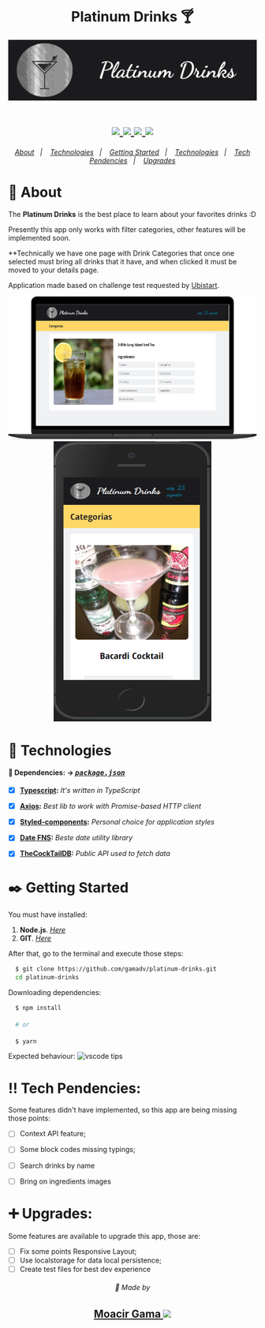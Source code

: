 <h1 align=center> Platinum Drinks 🍸 </h1> 
<p align=center>
  <img src="readme-assets/banner.png" width=700 />
</p>

  <h1 align="center">  
    <a href="https://www.typescriptlang.org/" target="_blank"  rel="noopener noreferrer" >
      <img src="https://badgen.net/badge/-/TypeScript?icon=typescript&label&labelColor=blue&color=555555">
    </a>
    <a href="https://pt-br.reactjs.org/docs/getting-started.html" target="_blank"  rel="noopener noreferrer">
      <img src="https://badges.aleen42.com/src/react.svg">
    </a>
    <a href="https://code.visualstudio.com/" target="_blank"  rel="noopener noreferrer">
      <img src="https://badges.aleen42.com/src/visual_studio_code.svg">
    </a>
     <a href="https://github.com/styled-components">
      <img src="https://img.shields.io/badge/styles-%F0%9F%92%85%20styled--components-orange.svg?colorB=daa357&colorA=db748e)](https://github.com/styled-components/styled-components">
    </a>
   </h1>

<h6 align=center>
  <a href="#notebook-about">About</a>&nbsp;&nbsp;&nbsp;|&nbsp;&nbsp;&nbsp;
  <a href="#hammer-technologies">Technologies</a>&nbsp;&nbsp;&nbsp;|&nbsp;&nbsp;&nbsp;
  <a href="#black_nib-getting-started">Getting Started</a>&nbsp;&nbsp;&nbsp;|&nbsp;&nbsp;&nbsp;
  <a href="#hammer-technologies">Technologies</a>&nbsp;&nbsp;&nbsp;|&nbsp;&nbsp;&nbsp;
  <a href="#bangbang-tech-pendencies">Tech Pendencies</a>&nbsp;&nbsp;&nbsp;|&nbsp;&nbsp;&nbsp;
  <a href="#heavy_plus_sign-upgrades">Upgrades</a>
</h6>

# :notebook: About

The **Platinum Drinks** is the best place to learn about your favorites drinks :D

Presently this app only works with filter categories, other features will be implemented soon.

**Technically we have one page with Drink Categories that once one selected must bring all drinks that it have, and when clicked it must be moved to your details page.

Application made based on challenge test requested by [Ubistart](https://ubistart.com/).

<div align="center">
    <img src="readme-assets/desk.png" width="600">
    <img src="readme-assets/mobile.png" width="320" height="568">
</div>

# :hammer: Technologies

#### 📃 Dependencies: -> <i><kbd> [package.json](./package.json) </kbd></i>

- [x] <b>[Typescript](https://www.typescriptlang.org/):</b> <i>It's written in TypeScript</i>
- [x] <b>[Axios](https://github.com/axios/axios):</b> <i>Best lib to work with Promise-based HTTP client </i>
- [x] <b>[Styled-components](https://styled-components.com/):</b> <i>Personal choice for application styles</i>
- [x] <b>[Date FNS](https://date-fns.org/):</b> <i>Beste date utility library </i>
- [x] <b>[TheCockTailDB](https://www.thecocktaildb.com/api.php):</b> <i>Public API used to fetch data </i>


# :black_nib: Getting Started

You must have installed:

1. **Node.js**. <i>[Here](https://nodejs.org/en/)</i>
2. **GIT**. <i>[Here](https://git-scm.com)</i>

After that, go to the terminal and execute those steps:

```bash
  $ git clone https://github.com/gamadv/platinum-drinks.git
  cd platinum-drinks
```

Downloading dependencies:

```bash
  $ npm install

  # or

  $ yarn
```

Expected behaviour:
<img src="readme-assets/platinum-drinks.gif" alt="vscode tips"/>

# :bangbang: Tech Pendencies:

Some features didn't have implemented, so this app are being missing those points:
- [ ] Context API feature;
- [ ] Some block codes missing typings;
- [ ] Search drinks by name
- [ ] Bring on ingredients images


# :heavy_plus_sign: Upgrades:

Some features are available to upgrade this app, those are:

- [ ] Fix some points Responsive Layout;
- [ ] Use localstorage for data local persistence;
- [ ] Create test files for best dev experience

<p align=center> 
  <h6 align=center>💙 Made by</h6> 
  <h2 align=center>
  <a href="https://www.linkedin.com/in/gama-leal">  Moacir Gama
    <img src="https://image.flaticon.com/icons/png/512/174/174857.png" width=20>
  </a>
  </h2>
</p>
